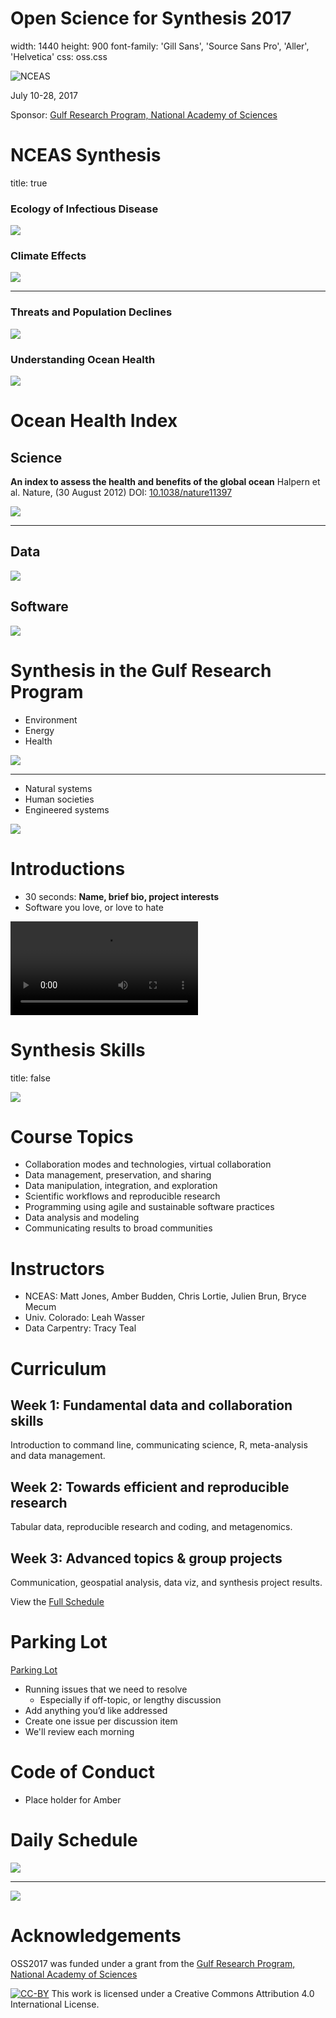 
Open Science for Synthesis 2017
========================================================
width: 1440
height: 900
font-family: 'Gill Sans', 'Source Sans Pro', 'Aller', 'Helvetica'
css: oss.css

![NCEAS](images/nceas-logo.png)

July 10-28, 2017

Sponsor: [Gulf Research Program, National Academy of Sciences](http://www.nationalacademies.org/gulf/index.html)


NCEAS Synthesis
========================================================
title: true

### Ecology of Infectious Disease
![](images/syn-inf-disease.png)

### Climate Effects
![](images/syn-climate-effects.png)

***
### Threats and Population Declines
![](images/syn-marine-systems.png)

### Understanding Ocean Health
![](images/syn-human-impacts.png)

Ocean Health Index
========================================================

## Science

<strong>An index to assess the health and benefits of the global ocean</strong>
Halpern et al. Nature, (30 August 2012) DOI: [10.1038/nature11397](http://doi.org/10.1038/nature11397)

![](images/ohi-global.png)

***
## Data
![](images/knb-ohi-global.png)

## Software
![](images/ohicore-github.png)

Synthesis in the Gulf Research Program
========================================================

- Environment
- Energy
- Health

![](images/Sediment_in_the_Gulf_of_Mexico.jpg)

***

- Natural systems
- Human societies
- Engineered systems

![](images/gulf-grp-components.jpg)


Introductions
========================================================

- 30 seconds: <strong>Name, brief bio, project interests</strong>
- Software you love, or love to hate

<video id="Oliver" controls src="https://www.nceas.ucsb.edu/~jones/oliver-noooo-excel-snippet-web.mp4"></video>



Synthesis Skills
========================================================
title: false

![](images/conway-data-science.png)

Course Topics
========================================================

- Collaboration modes and technologies, virtual collaboration
- Data management, preservation, and sharing
- Data manipulation, integration, and exploration
- Scientific workflows and reproducible research
- Programming using agile and sustainable software practices
- Data analysis and modeling
- Communicating results to broad communities

Instructors
========================================================
- NCEAS: Matt Jones, Amber Budden, Chris Lortie, Julien Brun, Bryce Mecum
- Univ. Colorado: Leah Wasser
- Data Carpentry: Tracy Teal

Curriculum
========================================================

## Week 1: Fundamental data and collaboration skills
Introduction to command line, communicating science, R, meta-analysis and data management.

## Week 2: Towards efficient and reproducible research
Tabular data, reproducible research and coding, and metagenomics.

## Week 3: Advanced topics & group projects
Communication, geospatial analysis, data viz, and synthesis project results.

View the [Full Schedule](https://nceas.github.io/oss-2017/schedule.html)

Parking Lot
========================================================

[Parking Lot](https://github.com/NCEAS/oss-2017/labels/ParkingLot)

- Running issues that we need to resolve
    - Especially if off-topic, or lengthy discussion
- Add anything you’d like addressed
- Create one issue per discussion item
- We'll review each morning


Code of Conduct
========================================================
- Place holder for Amber

Daily Schedule
========================================================

![](images/day1-schedule1.png)
***
![](images/day1-schedule2.png)


Acknowledgements
=========================================================

OSS2017 was funded under a grant from the [Gulf Research Program, National Academy of Sciences](http://www.nationalacademies.org/gulf/index.html)

[![CC-BY](images/ccby.png)](http://creativecommons.org/licenses/by/4.0/) This work is licensed under a Creative Commons Attribution 4.0 International License.

